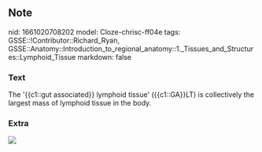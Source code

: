 ## Note
nid: 1661020708202
model: Cloze-chrisc-ff04e
tags: GSSE::!Contributor::Richard_Ryan, GSSE::Anatomy::Introduction_to_regional_anatomy::1._Tissues_and_Structures::Lymphoid_Tissue
markdown: false

### Text
<div class="toggle">
  The '{{c1::gut associated}} lymphoid tissue' ({{c1::GA}}LT) is
  collectively the largest mass of lymphoid tissue in the body.
</div>

### Extra
<img src="46.gif">
